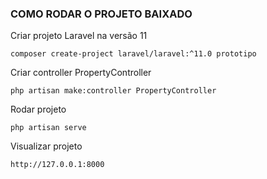 ### COMO RODAR O PROJETO BAIXADO


Criar projeto Laravel na versão 11
```
composer create-project laravel/laravel:^11.0 prototipo
```


Criar controller PropertyController
```
php artisan make:controller PropertyController
```


Rodar projeto
```
php artisan serve
```


Visualizar projeto
```
http://127.0.0.1:8000
```